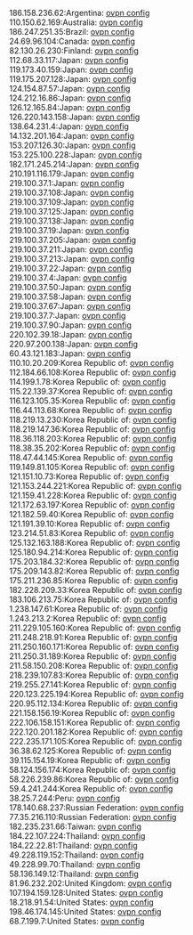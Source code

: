 186.158.236.62:Argentina: [ovpn config](vpn/186_158_236_62.ovpn)  
110.150.62.169:Australia: [ovpn config](vpn/110_150_62_169.ovpn)  
186.247.251.35:Brazil: [ovpn config](vpn/186_247_251_35.ovpn)  
24.69.96.104:Canada: [ovpn config](vpn/24_69_96_104.ovpn)  
82.130.26.230:Finland: [ovpn config](vpn/82_130_26_230.ovpn)  
112.68.33.117:Japan: [ovpn config](vpn/112_68_33_117.ovpn)  
119.173.40.159:Japan: [ovpn config](vpn/119_173_40_159.ovpn)  
119.175.207.128:Japan: [ovpn config](vpn/119_175_207_128.ovpn)  
124.154.87.57:Japan: [ovpn config](vpn/124_154_87_57.ovpn)  
124.212.16.86:Japan: [ovpn config](vpn/124_212_16_86.ovpn)  
126.12.165.84:Japan: [ovpn config](vpn/126_12_165_84.ovpn)  
126.220.143.158:Japan: [ovpn config](vpn/126_220_143_158.ovpn)  
138.64.231.4:Japan: [ovpn config](vpn/138_64_231_4.ovpn)  
14.132.201.164:Japan: [ovpn config](vpn/14_132_201_164.ovpn)  
153.207.126.30:Japan: [ovpn config](vpn/153_207_126_30.ovpn)  
153.225.100.228:Japan: [ovpn config](vpn/153_225_100_228.ovpn)  
182.171.245.214:Japan: [ovpn config](vpn/182_171_245_214.ovpn)  
210.191.116.179:Japan: [ovpn config](vpn/210_191_116_179.ovpn)  
219.100.37.1:Japan: [ovpn config](vpn/219_100_37_1.ovpn)  
219.100.37.108:Japan: [ovpn config](vpn/219_100_37_108.ovpn)  
219.100.37.109:Japan: [ovpn config](vpn/219_100_37_109.ovpn)  
219.100.37.125:Japan: [ovpn config](vpn/219_100_37_125.ovpn)  
219.100.37.138:Japan: [ovpn config](vpn/219_100_37_138.ovpn)  
219.100.37.19:Japan: [ovpn config](vpn/219_100_37_19.ovpn)  
219.100.37.205:Japan: [ovpn config](vpn/219_100_37_205.ovpn)  
219.100.37.211:Japan: [ovpn config](vpn/219_100_37_211.ovpn)  
219.100.37.213:Japan: [ovpn config](vpn/219_100_37_213.ovpn)  
219.100.37.22:Japan: [ovpn config](vpn/219_100_37_22.ovpn)  
219.100.37.4:Japan: [ovpn config](vpn/219_100_37_4.ovpn)  
219.100.37.50:Japan: [ovpn config](vpn/219_100_37_50.ovpn)  
219.100.37.58:Japan: [ovpn config](vpn/219_100_37_58.ovpn)  
219.100.37.67:Japan: [ovpn config](vpn/219_100_37_67.ovpn)  
219.100.37.7:Japan: [ovpn config](vpn/219_100_37_7.ovpn)  
219.100.37.90:Japan: [ovpn config](vpn/219_100_37_90.ovpn)  
220.102.39.18:Japan: [ovpn config](vpn/220_102_39_18.ovpn)  
220.97.200.138:Japan: [ovpn config](vpn/220_97_200_138.ovpn)  
60.43.121.183:Japan: [ovpn config](vpn/60_43_121_183.ovpn)  
110.10.20.209:Korea Republic of: [ovpn config](vpn/110_10_20_209.ovpn)  
112.184.66.108:Korea Republic of: [ovpn config](vpn/112_184_66_108.ovpn)  
114.199.1.78:Korea Republic of: [ovpn config](vpn/114_199_1_78.ovpn)  
115.22.139.37:Korea Republic of: [ovpn config](vpn/115_22_139_37.ovpn)  
116.123.105.35:Korea Republic of: [ovpn config](vpn/116_123_105_35.ovpn)  
116.44.113.68:Korea Republic of: [ovpn config](vpn/116_44_113_68.ovpn)  
118.219.13.230:Korea Republic of: [ovpn config](vpn/118_219_13_230.ovpn)  
118.219.147.36:Korea Republic of: [ovpn config](vpn/118_219_147_36.ovpn)  
118.36.118.203:Korea Republic of: [ovpn config](vpn/118_36_118_203.ovpn)  
118.38.35.202:Korea Republic of: [ovpn config](vpn/118_38_35_202.ovpn)  
118.47.44.145:Korea Republic of: [ovpn config](vpn/118_47_44_145.ovpn)  
119.149.81.105:Korea Republic of: [ovpn config](vpn/119_149_81_105.ovpn)  
121.151.10.73:Korea Republic of: [ovpn config](vpn/121_151_10_73.ovpn)  
121.153.244.221:Korea Republic of: [ovpn config](vpn/121_153_244_221.ovpn)  
121.159.41.228:Korea Republic of: [ovpn config](vpn/121_159_41_228.ovpn)  
121.172.63.197:Korea Republic of: [ovpn config](vpn/121_172_63_197.ovpn)  
121.182.59.40:Korea Republic of: [ovpn config](vpn/121_182_59_40.ovpn)  
121.191.39.10:Korea Republic of: [ovpn config](vpn/121_191_39_10.ovpn)  
123.214.51.83:Korea Republic of: [ovpn config](vpn/123_214_51_83.ovpn)  
125.132.163.188:Korea Republic of: [ovpn config](vpn/125_132_163_188.ovpn)  
125.180.94.214:Korea Republic of: [ovpn config](vpn/125_180_94_214.ovpn)  
175.203.184.32:Korea Republic of: [ovpn config](vpn/175_203_184_32.ovpn)  
175.209.143.82:Korea Republic of: [ovpn config](vpn/175_209_143_82.ovpn)  
175.211.236.85:Korea Republic of: [ovpn config](vpn/175_211_236_85.ovpn)  
182.228.209.33:Korea Republic of: [ovpn config](vpn/182_228_209_33.ovpn)  
183.106.213.75:Korea Republic of: [ovpn config](vpn/183_106_213_75.ovpn)  
1.238.147.61:Korea Republic of: [ovpn config](vpn/1_238_147_61.ovpn)  
1.243.213.2:Korea Republic of: [ovpn config](vpn/1_243_213_2.ovpn)  
211.229.105.160:Korea Republic of: [ovpn config](vpn/211_229_105_160.ovpn)  
211.248.218.91:Korea Republic of: [ovpn config](vpn/211_248_218_91.ovpn)  
211.250.160.171:Korea Republic of: [ovpn config](vpn/211_250_160_171.ovpn)  
211.250.31.189:Korea Republic of: [ovpn config](vpn/211_250_31_189.ovpn)  
211.58.150.208:Korea Republic of: [ovpn config](vpn/211_58_150_208.ovpn)  
218.239.107.83:Korea Republic of: [ovpn config](vpn/218_239_107_83.ovpn)  
219.255.27.141:Korea Republic of: [ovpn config](vpn/219_255_27_141.ovpn)  
220.123.225.194:Korea Republic of: [ovpn config](vpn/220_123_225_194.ovpn)  
220.95.112.134:Korea Republic of: [ovpn config](vpn/220_95_112_134.ovpn)  
221.158.156.19:Korea Republic of: [ovpn config](vpn/221_158_156_19.ovpn)  
222.106.158.151:Korea Republic of: [ovpn config](vpn/222_106_158_151.ovpn)  
222.120.201.182:Korea Republic of: [ovpn config](vpn/222_120_201_182.ovpn)  
222.235.171.105:Korea Republic of: [ovpn config](vpn/222_235_171_105.ovpn)  
36.38.62.125:Korea Republic of: [ovpn config](vpn/36_38_62_125.ovpn)  
39.115.154.19:Korea Republic of: [ovpn config](vpn/39_115_154_19.ovpn)  
58.124.156.174:Korea Republic of: [ovpn config](vpn/58_124_156_174.ovpn)  
58.226.239.86:Korea Republic of: [ovpn config](vpn/58_226_239_86.ovpn)  
59.4.241.244:Korea Republic of: [ovpn config](vpn/59_4_241_244.ovpn)  
38.25.7.244:Peru: [ovpn config](vpn/38_25_7_244.ovpn)  
178.140.68.237:Russian Federation: [ovpn config](vpn/178_140_68_237.ovpn)  
77.35.216.110:Russian Federation: [ovpn config](vpn/77_35_216_110.ovpn)  
182.235.231.66:Taiwan: [ovpn config](vpn/182_235_231_66.ovpn)  
184.22.107.224:Thailand: [ovpn config](vpn/184_22_107_224.ovpn)  
184.22.22.81:Thailand: [ovpn config](vpn/184_22_22_81.ovpn)  
49.228.119.152:Thailand: [ovpn config](vpn/49_228_119_152.ovpn)  
49.228.99.70:Thailand: [ovpn config](vpn/49_228_99_70.ovpn)  
58.136.149.12:Thailand: [ovpn config](vpn/58_136_149_12.ovpn)  
81.96.232.202:United Kingdom: [ovpn config](vpn/81_96_232_202.ovpn)  
107.194.159.128:United States: [ovpn config](vpn/107_194_159_128.ovpn)  
18.218.91.54:United States: [ovpn config](vpn/18_218_91_54.ovpn)  
198.46.174.145:United States: [ovpn config](vpn/198_46_174_145.ovpn)  
68.7.199.7:United States: [ovpn config](vpn/68_7_199_7.ovpn)  
